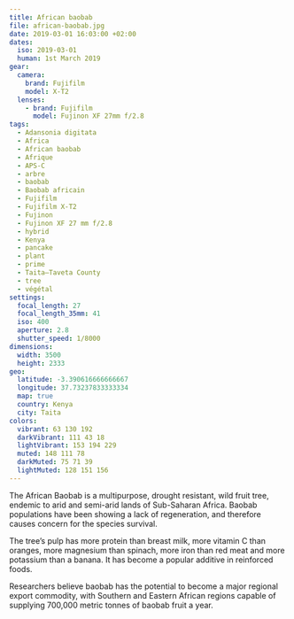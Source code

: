 ```yaml
---
title: African baobab
file: african-baobab.jpg
date: 2019-03-01 16:03:00 +02:00
dates:
  iso: 2019-03-01
  human: 1st March 2019
gear:
  camera:
    brand: Fujifilm
    model: X-T2
  lenses:
    - brand: Fujifilm
      model: Fujinon XF 27mm f/2.8
tags:
  - Adansonia digitata
  - Africa
  - African baobab
  - Afrique
  - APS-C
  - arbre
  - baobab
  - Baobab africain
  - Fujifilm
  - Fujifilm X-T2
  - Fujinon
  - Fujinon XF 27 mm f/2.8
  - hybrid
  - Kenya
  - pancake
  - plant
  - prime
  - Taita–Taveta County
  - tree
  - végétal
settings:
  focal_length: 27
  focal_length_35mm: 41
  iso: 400
  aperture: 2.8
  shutter_speed: 1/8000
dimensions:
  width: 3500
  height: 2333
geo:
  latitude: -3.390616666666667
  longitude: 37.73237833333334
  map: true
  country: Kenya
  city: Taita
colors:
  vibrant: 63 130 192
  darkVibrant: 111 43 18
  lightVibrant: 153 194 229
  muted: 148 111 78
  darkMuted: 75 71 39
  lightMuted: 128 151 156
---
```


The African Baobab is a multipurpose, drought resistant, wild fruit tree, endemic to arid and semi-arid lands of Sub-Saharan Africa. Baobab populations have been showing a lack of regeneration, and therefore causes concern for the species survival.

The tree’s pulp has more protein than breast milk, more vitamin C than oranges, more magnesium than spinach, more iron than red meat and more potassium than a banana. It has become a popular additive in reinforced foods.

Researchers believe baobab has the potential to become a major regional export commodity, with Southern and Eastern African regions capable of supplying 700,000 metric tonnes of baobab fruit a year.
